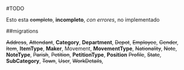#TODO

Esto esta ~~completo~~, **incompleto**, *con errores*, no implementado

##migrations

~~Address~~, ~~Attendant~~, **Category**, **Department**,  ~~Depot~~, ~~Employee~~, 
~~Gender~~, ~~Item~~, **ItemType**, **Maker**, Movement, **MovementType**, ~~Nationality~~,
~~Note~~, **NoteType**, ~~Parish~~, ~~Petition~~, **PetitionType**, **Position**
~~Profile~~, ~~State~~, **SubCategory**, ~~Town~~, ~~User~~, ~~WorkDetails~~, 
